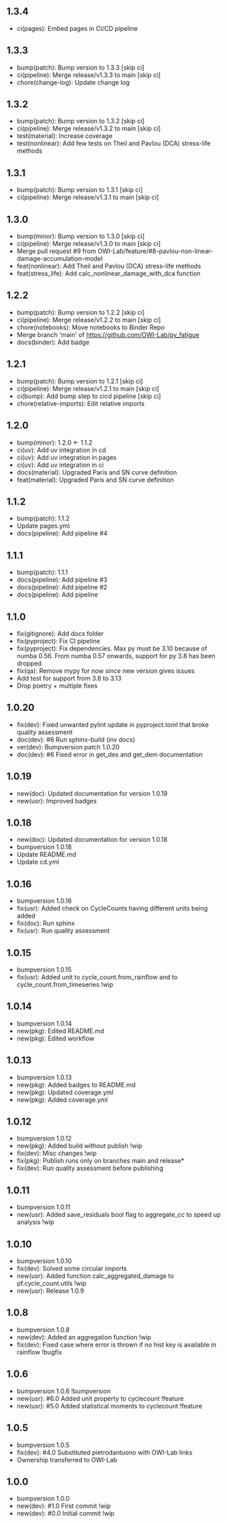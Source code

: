 ## 1.3.4
- ci(pages): Embed pages in CI/CD pipeline

## 1.3.3
- bump(patch): Bump version to 1.3.3 [skip ci]
- ci(pipeline): Merge release/v1.3.3 to main [skip ci]
- chore(change-log): Update change log

## 1.3.2
- bump(patch): Bump version to 1.3.2 [skip ci]
- ci(pipeline): Merge release/v1.3.2 to main [skip ci]  
- test(material): Increase coverage  
- test(nonlinear): Add few tests on Theil and Pavlou (DCA) stress-life methods  

## 1.3.1
- bump(patch): Bump version to 1.3.1 [skip ci]
- ci(pipeline): Merge release/v1.3.1 to main [skip ci]  

## 1.3.0
- bump(minor): Bump version to 1.3.0 [skip ci]
- ci(pipeline): Merge release/v1.3.0 to main [skip ci]  
- Merge pull request #9 from OWI-Lab/feature/#8-pavlou-non-linear-damage-accumulation-model  
- feat(nonlinear): Add Theil and Pavlou (DCA) stress-life methods  
- feat(stress_life): Add calc_nonlinear_damage_with_dca function  

## 1.2.2
- bump(patch): Bump version to 1.2.2 [skip ci]
- ci(pipeline): Merge release/v1.2.2 to main [skip ci]  
- chore(notebooks): Move notebooks to Binder Repo  
- Merge branch 'main' of https://github.com/OWI-Lab/py_fatigue  
- docs(binder): Add badge  

## 1.2.1
- bump(patch): Bump version to 1.2.1 [skip ci]
- ci(pipeline): Merge release/v1.2.1 to main [skip ci]  
- ci(bump): Add bump step to cicd pipeline [skip ci]  
- chore(relative-imports): Edit relative imports  

## 1.2.0
- bump(minor): 1.2.0 <- 1.1.2  
- ci(uv): Add uv integration in cd  
- ci(uv): Add uv integration in pages  
- ci(uv): Add uv integration in ci  
- docs(material): Upgraded Paris and SN curve definition  
- feat(material): Upgraded Paris and SN curve definition  

## 1.1.2
- bump(patch): 1.1.2  
- Update pages.yml  
- docs(pipeline): Add pipeline #4  

## 1.1.1
- bump(patch): 1.1.1  
- docs(pipeline): Add pipeline #3  
- docs(pipeline): Add pipeline #2  
- docs(pipeline): Add pipeline  

## 1.1.0
- fix(gitignore): Add docs folder  
- fix(pyproject): Fix CI pipeline  
- fix(pyproject): Fix dependencies. Max py must be 3.10 because of numba 0.56. From numba 0.57 onwards, support for py 3.8 has been dropped  
- fix(qa): Remove mypy for now since new version gives issues  
- Add test for support from 3.8 to 3.13  
- Drop poetry + multiple fixes  

## 1.0.20
- fix(dev): Fixed unwanted pylint update in pyproject.toml that broke quality assessment  
- doc(dev): #6 Run sphinx-build (inv docs)  
- ver(dev): Bumpversion patch 1.0.20  
- doc(dev): #6 Fixed error in get_des and get_dem documentation  

## 1.0.19
- new(doc): Updated documentation for version 1.0.19  
- new(usr): Improved badges  

## 1.0.18
- new(doc): Updated documentation for version 1.0.18  
- bumpversion 1.0.18  
- Update README.md  
- Update cd.yml  

## 1.0.16
- bumpversion 1.0.16  
- fix(usr): Added check on CycleCounts having different units being added  
- fix(doc): Run sphinx  
- fix(usr): Run quality assessment  

## 1.0.15
- bumpversion 1.0.15  
- fix(usr): Added unit to cycle_count.from_rainflow and to cycle_count.from_timeseries !wip  

## 1.0.14
- bumpversion 1.0.14  
- new(pkg): Edited README.md  
- new(pkg): Edited workflow  

## 1.0.13
- bumpversion 1.0.13  
- new(pkg): Added badges to README.md  
- new(pkg): Updated coverage.yml  
- new(pkg): Added coverage.yml  

## 1.0.12
- bumpversion 1.0.12  
- new(pkg): Added build without publish !wip  
- fix(dev): Misc changes !wip  
- fix(pkg): Publish runs only on branches main and release*  
- fix(dev): Run quality assessment before publishing  

## 1.0.11
- bumpversion 1.0.11  
- new(usr): Added save_residuals bool flag to aggregate_cc to speed up analysis !wip  

## 1.0.10
- bumpversion 1.0.10  
- fix(dev): Solved some circular imports  
- new(usr): Added function calc_aggregated_damage to pf.cycle_count.utils !wip  
- new(usr): Release 1.0.9  

## 1.0.8
- bumpversion 1.0.8  
- new(dev): Added an aggregation function !wip  
- fix(dev): Fixed case where error is thrown if no hist key is available in rainflow !bugfix  

## 1.0.6
- bumpversion 1.0.6 !bumpversion  
- new(usr): #6.0 Added unit property to cyclecount !feature  
- new(usr): #5.0 Added statistical moments to cyclecount !feature  

## 1.0.5
- bumpversion 1.0.5  
- fix(dev): #4.0 Substituted pietrodantuono with OWI-Lab links  
- Ownership transferred to OWI-Lab  

## 1.0.0
- bumpversion 1.0.0  
- new(dev): #1.0 First commit !wip  
- new(dev): #0.0 Initial commit !wip